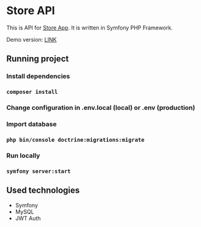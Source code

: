 # Store API
This is API for [Store App](https://pj-store.netlify.app). It is written in Symfony PHP Framework.

Demo version: [LINK](https://pj-store.netlify.app)

## Running project

### Install dependencies
### `composer install`

### Change configuration in .env.local (local) or .env (production)

### Import database
### `php bin/console doctrine:migrations:migrate`

### Run locally
### `symfony server:start`

## Used technologies
- Symfony
- MySQL
- JWT Auth